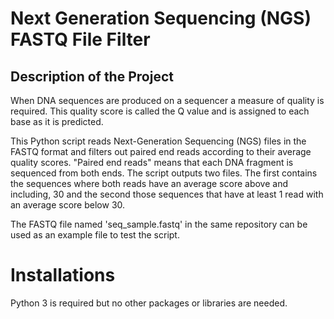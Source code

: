 # Next Generation Sequencing (NGS) FASTQ File Filter


## Description of the Project

When DNA sequences are produced on a sequencer a measure of quality is required. This quality score is called the Q value and is assigned to each base as it is predicted.

This Python script reads Next-Generation Sequencing (NGS) files in the FASTQ format and filters out paired end reads according to their average quality scores. "Paired end reads" means that each DNA fragment is sequenced from both ends. The script outputs two files. The first contains the sequences where both reads have an average score above and including, 30 and the second those sequences that have at least 1 read with an average score below 30.

The FASTQ file named 'seq_sample.fastq' in the same repository can be used as an example file to test the script.


# Installations

Python 3 is required but no other packages or libraries are needed.
